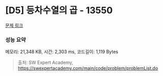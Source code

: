 # [D5] 등차수열의 곱 - 13550 

[문제 링크](https://swexpertacademy.com/main/code/problem/problemDetail.do?contestProbId=AX6PU686qDsDFAS9) 

### 성능 요약

메모리: 21,348 KB, 시간: 2,303 ms, 코드길이: 1,119 Bytes



> 출처: SW Expert Academy, https://swexpertacademy.com/main/code/problem/problemList.do